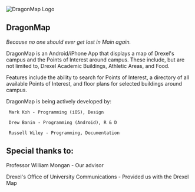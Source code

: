 ![DragonMap Logo](/markkohdev2/DragonMap/raw/master/menuicon.png)


DragonMap
----------
*Because no one should ever get lost in Main again.*
   
   
DragonMap is an Android/iPhone App that displays a map of Drexel's campus and the Points of Interest around campus. These include, but are not limited to, Drexel Academic Buildings, Athletic Areas, and Food.

Features include the ability to search for Points of Interest, a directory of all available Points of Interest, and floor plans for selected buildings around campus.

DragonMap is being actively developed by:

     Mark Koh - Programming (iOS), Design

     Drew Banin - Programming (Android), R & D

     Russell Wiley - Programming, Documentation

Special thanks to:
-------------------

Professor William Mongan - Our advisor

Drexel's Office of University Communications - Provided us with the Drexel Map
